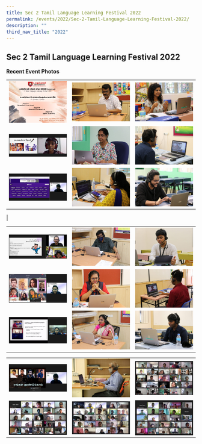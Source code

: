 ```yaml
---
title: Sec 2 Tamil Language Learning Festival 2022
permalink: /events/2022/Sec-2-Tamil-Language-Learning-Festival-2022/
description: ""
third_nav_title: "2022"
---
```

## Sec 2 Tamil Language Learning Festival 2022

**Recent Event Photos**

|   |   |   |
|---|---|---|
|  ![](/images/SEC2Tamil.jpeg) |  ![](/images/Sec2Tamil2.jpeg) |![](/images/Sec2Tamil3.jpeg)   |
|  ![](/images/Sec2Tamil4.jpeg) | ![](/images/Sec2Tamil5.jpeg)  | ![](/images/Sec2Tamil6.jpeg)  |
|  ![](/images/Sec2Tamil7.jpeg) |  ![](/images/Sec2Tamil8.jpeg) | ![](/images/Sec2Tamil9.jpeg)
|

|   |   |   |
|---|---|---|
| ![](/images/Sec2Tamil10.png)  |  ![](/images/Sec2Tamil11.jpeg) | ![](/images/Sec2Tamil12.jpeg)  |
|  ![](/images/Sec2Tamil13.jpeg) |  ![](/images/Sec2Tamil14.jpeg) | ![](/images/Sec2Tamil15.jpeg)  |
| ![](/images/Sec2Tamil16.jpeg)  |  ![](/images/Sec2Tamil17.jpeg) |  ![](/images/Sec2Tamil18.jpeg) |

|   |   |   |
|---|---|---|
| ![](/images/Sec2Tamil19.jpeg) |  ![](/images/Sec2Tamil20.jpeg) | ![](/images/Sec2Tamil21.jpeg)   |
| ![](/images/Sec2Tamil22.jpeg)  | ![](/images/Sec2Tamil23.jpeg)  | ![](/images/Sec2Tamil24.jpeg)  |

